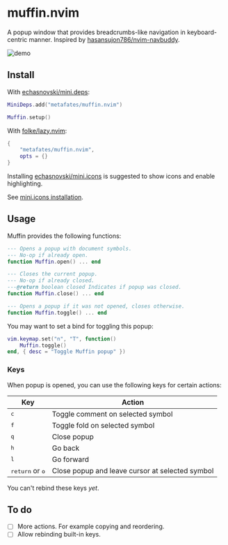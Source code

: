 # muffin.nvim

A popup window that provides breadcrumbs-like navigation in keyboard-centric manner.
Inspired by [hasansujon786/nvim-navbuddy].

![demo](https://github.com/user-attachments/assets/ead54ffa-ce05-48aa-abc8-fbe8330420be)

## Install

With [echasnovski/mini.deps]:

```lua
MiniDeps.add("metafates/muffin.nvim")

Muffin.setup()
```

With [folke/lazy.nvim]:

```lua
{
    "metafates/muffin.nvim",
    opts = {}
}
```

Installing [echasnovski/mini.icons] is suggested to show icons and enable highlighting.

See [mini.icons installation](https://github.com/echasnovski/mini.icons?tab=readme-ov-file#installation).

## Usage

Muffin provides the following functions:

```lua
--- Opens a popup with document symbols.
--- No-op if already open.
function Muffin.open() ... end

--- Closes the current popup.
--- No-op if already closed.
---@return boolean closed Indicates if popup was closed.
function Muffin.close() ... end

--- Opens a popup if it was not opened, closes otherwise.
function Muffin.toggle() ... end
```

You may want to set a bind for toggling this popup:

```lua
vim.keymap.set("n", "T", function()
    Muffin.toggle()
end, { desc = "Toggle Muffin popup" })
```

### Keys

When popup is opened, you can use the following keys for certain actions:

| Key | Action |
| --- | ------ |
| <kbd>c</kbd> | Toggle comment on selected symbol |
| <kbd>f</kbd> | Toggle fold on selected symbol |
| <kbd>q</kbd> | Close popup |
| <kbd>h</kbd> | Go back |
| <kbd>l</kbd> | Go forward |
| <kbd>return</kbd> or <kbd>o</kbd> | Close popup and leave cursor at selected symbol |

You can't rebind these keys _yet_.

## To do

- [ ] More actions. For example copying and reordering.
- [ ] Allow rebinding built-in keys.

[echasnovski/mini.icons]: https://github.com/echasnovski/mini.nvim/blob/main/readmes/mini-icons.md
[folke/lazy.nvim]: https://github.com/folke/lazy.nvim
[echasnovski/mini.deps]: https://github.com/echasnovski/mini.nvim/blob/main/readmes/mini-deps.md
[hasansujon786/nvim-navbuddy]: https://github.com/hasansujon786/nvim-navbuddy
